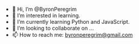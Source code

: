 - 👋 Hi, I’m @ByronPeregrim
- 👀 I’m interested in learning.
- 🌱 I’m currently learning Python and JavaScript.
- 💞️ I’m looking to collaborate on ...
- 📫 How to reach me: byronperegrim@gmail.com

<!---
ByronPeregrim/ByronPeregrim is a ✨ special ✨ repository because its `README.md` (this file) appears on your GitHub profile.
You can click the Preview link to take a look at your changes.
--->
